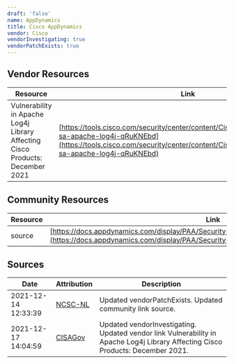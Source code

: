 ```yaml
---
draft: 'false'
name: AppDynamics
title: Cisco AppDynamics
vendor: Cisco
vendorInvestigating: true
vendorPatchExists: true
---
```


## Vendor Resources
| Resource | Link |
| --- | --- |
| Vulnerability in Apache Log4j Library Affecting Cisco Products: December 2021 | [https://tools.cisco.com/security/center/content/CiscoSecurityAdvisory/cisco-sa-apache-log4j-qRuKNEbd](https://tools.cisco.com/security/center/content/CiscoSecurityAdvisory/cisco-sa-apache-log4j-qRuKNEbd) |

## Community Resources
| Resource | Link |
| --- | --- |
| source | [https://docs.appdynamics.com/display/PAA/Security+Advisory%3A+Apache+Log4j+Vulnerability](https://docs.appdynamics.com/display/PAA/Security+Advisory%3A+Apache+Log4j+Vulnerability) |


## Sources
| Date | Attribution | Description |
| --- | --- | --- |
| 2021-12-14 12:33:39 | [NCSC-NL](https://github.com/NCSC-NL/log4shell/blob/main/software/README.md) | Updated vendorPatchExists. Updated community link source.  |
| 2021-12-17 14:04:59 | [CISAGov](https://raw.githubusercontent.com/cisagov/log4j-affected-db/develop/README.md) | Updated vendorInvestigating. Updated vendor link Vulnerability in Apache Log4j Library Affecting Cisco Products: December 2021.  |
